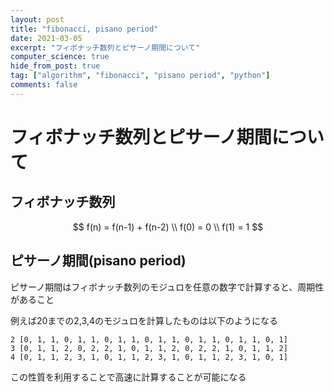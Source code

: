 ```yaml
---
layout: post
title: "fibonacci, pisano period"
date: 2021-03-05
excerpt: "フィボナッチ数列とピサーノ期間について"
computer_science: true
hide_from_post: true
tag: ["algorithm", "fibonacci", "pisano period", "python"]
comments: false
---
```


# フィボナッチ数列とピサーノ期間について

## フィボナッチ数列

$$
f(n) = f(n-1) + f(n-2) \\
f(0) = 0 \\
f(1) = 1
$$

## ピサーノ期間(pisano period)
ピサーノ期間はフィボナッチ数列のモジュロを任意の数字で計算すると、周期性があること  

例えば20までの2,3,4のモジュロを計算したものは以下のようになる  

```
2 [0, 1, 1, 0, 1, 1, 0, 1, 1, 0, 1, 1, 0, 1, 1, 0, 1, 1, 0, 1]
3 [0, 1, 1, 2, 0, 2, 2, 1, 0, 1, 1, 2, 0, 2, 2, 1, 0, 1, 1, 2]
4 [0, 1, 1, 2, 3, 1, 0, 1, 1, 2, 3, 1, 0, 1, 1, 2, 3, 1, 0, 1]
```

この性質を利用することで高速に計算することが可能になる

